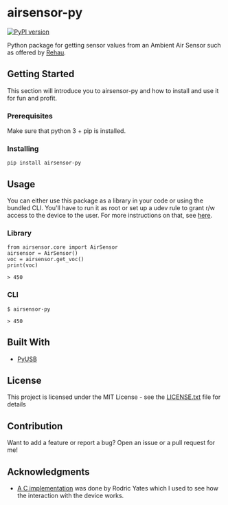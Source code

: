 # airsensor-py

[![PyPI version](https://badge.fury.io/py/airsensor-py.svg)](https://badge.fury.io/py/airsensor-py)

Python package for getting sensor values from an Ambient Air Sensor such as offered by [Rehau](https://www.amazon.co.uk/Rehau-USB-Stick-Ambient-Sensor/dp/B00ZXP6EI4).

## Getting Started

This section will introduce you to airsensor-py and how to install and use it for fun and profit.

### Prerequisites

Make sure that python 3 + pip is installed.

### Installing

```
pip install airsensor-py
```

## Usage

You can either use this package as a library in your code or using the bundled CLI. You'll have to run it as root or set up a udev rule to grant r/w access to the device to the user. For more instructions on that, see [here](https://github.com/tuxedo0801/usb-sensors-linux).

### Library

```
from airsensor.core import AirSensor
airsensor = AirSensor()
voc = airsensor.get_voc()
print(voc)

> 450
```

### CLI

```
$ airsensor-py

> 450
```

## Built With

* [PyUSB](https://walac.github.io/pyusb/)

## License

This project is licensed under the MIT License - see the [LICENSE.txt](LICENSE.txt) file for details

## Contribution

Want to add a feature or report a bug? Open an issue or a pull request for me!

## Acknowledgments

* [A C implementation](https://code.google.com/archive/p/airsensor-linux-usb/) was done by Rodric Yates which I used to see how the interaction with the device works.